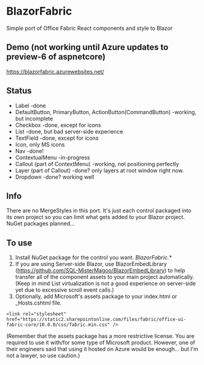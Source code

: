 # BlazorFabric
Simple port of Office Fabric React components and style to Blazor

## Demo (not working until Azure updates to preview-6 of aspnetcore)
https://blazorfabric.azurewebsites.net/

## Status
- Label -done
- DefaultButton, PrimaryButton, ActionButton(CommandButton) -working, but incomplete
- Checkbox -done, except for icons
- List -done, but bad server-side experience
- TextField -done, except for icons
- Icon, only MS icons 
- Nav -done!
- ContextualMenu -in-progress
- Callout (part of ContextMenu) -working, not positioning perfectly
- Layer (part of Callout) -done?  only layers at root window right now.
- Dropdown -done? working well 


## Info
There are no MergeStyles in this port.  It's just each control packaged into its own project so you can limit what gets added to your Blazor project.  NuGet packages planned...

## To use
1. Install NuGet package for the control you want.  _BlazorFabric.*_
2. If you are using Server-side Blazor, use BlazorEmbedLibrary (https://github.com/SQL-MisterMagoo/BlazorEmbedLibrary) to help transfer all of the component assets to your main project automatically.  (Keep in mind List virtualization is not a good experience on server-side yet due to excessive scroll event calls.)
3. Optionally, add Microsoft's assets package to your index.html or \_Hosts.cshtml file.

`<link rel="stylesheet" href="https://static2.sharepointonline.com/files/fabric/office-ui-fabric-core/10.0.0/css/fabric.min.css" />`

(Remember that the assets package has a more restrictive license.  You are required to use it with/for some type of Microsoft product.  However, one of their engineers said that using it hosted on Azure would be enough... but I'm not a lawyer, so use caution.)
